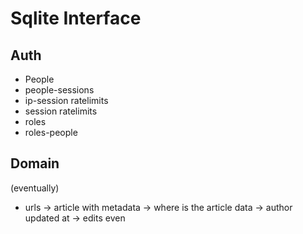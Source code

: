 # Sqlite Interface

## Auth

- People
- people-sessions
- ip-session ratelimits
- session ratelimits
- roles
- roles-people

## Domain


(eventually)
- urls -> article with metadata
	-> where is the article data
	-> author updated at
	-> edits even

